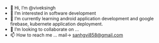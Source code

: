 - 👋 Hi, I’m @viveksingh
- 👀 I’m interested in software development 
- 🌱 I’m currently learning android application development and google firebase, kubernete application deployment. 
- 💞️ I’m looking to collaborate on ...
- 📫 How to reach me ... mail-> sanhgvi858@gmail.com

<!---
lucky90354/lucky90354 is a ✨ special ✨ repository because its `README.md` (this file) appears on your GitHub profile.
You can click the Preview link to take a look at your changes.
--->
